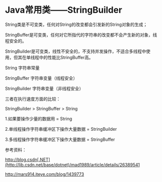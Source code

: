 # Java常用类——StringBuilder

String类是不可变类，任何对String的改变都会引发新的String对象的生成；

StringBuffer是可变类，任何对它所指代的字符串的改变都不会产生新的对象，线程安全的。

StringBuilder是可变类，线性不安全的，不支持并发操作，不适合多线程中使用，但其在单线程中的性能比StringBuffer高。

String 字符串常量 

StringBuffer 字符串变量（线程安全） 

StringBuilder 字符串变量（非线程安全） 

三者在执行速度方面的比较：

StringBuilder > StringBuffer > String 

1.如果要操作少量的数据用 = String 

2.单线程操作字符串缓冲区下操作大量数据 = StringBuilder 

3.多线程操作字符串缓冲区下操作大量数据 = StringBuffer

参考资料：

http://blog.csdn[.NET](http://lib.csdn.net/base/dotnet)/mad1989/article/details/26389541

http://mars914.iteye.com/blog/1439773